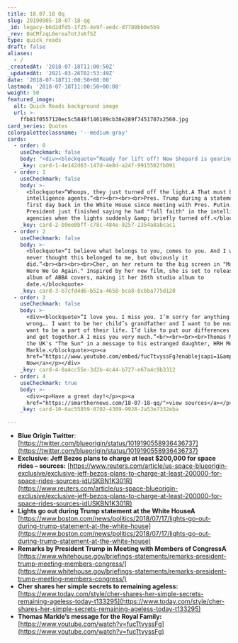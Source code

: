 ```yaml
---
title: 18.07.18 Qq
slug: 20190905-18-07-18-qq
_id: legacy-b6d2dfd5-1f25-4e9f-aedc-d7780bb0e5b9
_rev: 0aCMfzqL0erea7otJsKfSZ
type: quick_reads
draft: false
aliases:
  - /
_createdAt: '2018-07-18T11:00:50Z'
_updatedAt: '2021-03-26T02:53:49Z'
date: '2018-07-18T11:00:50+00:00'
lastmod: '2018-07-18T11:00:50+00:00'
weight: 50
featured_image:
  alt: Quick Reads background image
  url: >-
    ffb81f0557120ec5c5848f146189cb38e289f7451707x2560.jpg
card_series: Quotes
colorpaletteclassname: '--medium-gray'
cards:
  - order: 0
    useCheckmark: false
    body: "<div><blockquote>“Ready for lift off! New Shepard is gearing up for its ninth mission. We’ll be doing a high altitude escape motor test a\x13 pushing the rocket to its limits.”<br><br><br><br>Blue Origin, Jeff Bezos' spaceflight company, on the blast off of its suborbital spaceship scheduled for July 18. When it's ready for human flight, tickets will cost at least $200K.</blockquote><p><a href=\"https://www.blueorigin.com/#youtubeNRDhdHRyyjc\">WATCH LAUNCH HERE</a></p></div>"
    _key: card-1-4e142d63-147d-4e8d-a24f-9915502fb091
  - order: 1
    useCheckmark: false
    body: >-
      <blockquote>“Whoops, they just turned off the light.A That must be the
      intelligence agents.”<br><br><br><br>Pres. Trump during a statement on his
      first day back in the White House since meeting with Pres. Putin. The
      President just finished saying he had "full faith" in the intelligence
      agencies when the lights suddenly &amp; briefly turned off.</blockquote>
    _key: card-2-b9ee0bff-c78c-484e-9257-2354a8abcac1
  - order: 2
    useCheckmark: false
    body: >-
      <blockquote>“I believe what belongs to you, comes to you. And I would have
      never thought this belonged to me, but obviously it
      did.”<br><br><br><br>Cher, on her return to the big screen in "Mama Mia!
      Here We Go Again." Inspired by her new film, she is set to release a new
      album of ABBA covers, making it her 26th studio album to
      date.</blockquote>
    _key: card-3-b7cfd4d6-b52a-4658-bca8-8c6ba775d120
  - order: 3
    useCheckmark: false
    body: >-
      <div><blockquote>“I love you. I miss you. I’m sorry for anything that went
      wrong…. I want to be her child’s grandfather and I want to be near them. I
      want to be a part of their life. I’d like to put our differences behind us
      and get together.A I miss you very much.”<br><br><br><br>Thomas Markle, to
      the UK's "The Sun" in a message to his estranged daughter, HRH Meghan
      Markle.</blockquote><p><a
      href="https://www.youtube.com/embed/fucTtvyssFg?enablejsapi=1&amp;autoplay=1&amp;rel=0">Watch
      Now</a></p></div>
    _key: card-4-0a4cc55e-3d2b-4c44-b727-e67a4c9b3312
  - order: 4
    useCheckmark: true
    body: >-
      <div><p>Have a great day!</p><p><a
      href="https://smarthernews.com/18-07-18-qq/">view sources</a></p></div>
    _key: card-10-6ac55859-0702-4309-9928-2a53e7332eba

---
```

* **Blue Origin Twitter**: [https://twitter.com/blueorigin/status/1019190558936436737](https://twitter.com/blueorigin/status/1019190558936436737)
* **Exclusive: Jeff Bezos plans to charge at least $200,000 for space rides – sources:** [https://www.reuters.com/article/us-space-blueorigin-exclusive/exclusive-jeff-bezos-plans-to-charge-at-least-200000-for-space-rides-sources-idUSKBN1K301R](https://www.reuters.com/article/us-space-blueorigin-exclusive/exclusive-jeff-bezos-plans-to-charge-at-least-200000-for-space-rides-sources-idUSKBN1K301R)
* **Lights go out during Trump statement at the White HouseA** [https://www.boston.com/news/politics/2018/07/17/lights-go-out-during-trump-statement-at-the-white-house](https://www.boston.com/news/politics/2018/07/17/lights-go-out-during-trump-statement-at-the-white-house)
* **Remarks by President Trump in Meeting with Members of CongressA** [https://www.whitehouse.gov/briefings-statements/remarks-president-trump-meeting-members-congress/](https://www.whitehouse.gov/briefings-statements/remarks-president-trump-meeting-members-congress/)
* **Cher shares her simple secrets to remaining ageless:** [https://www.today.com/style/cher-shares-her-simple-secrets-remaining-ageless-today-t133295](https://www.today.com/style/cher-shares-her-simple-secrets-remaining-ageless-today-t133295)
* **Thomas Markle’s message for the Royal Family:** [https://www.youtube.com/watch?v=fucTtvyssFg](https://www.youtube.com/watch?v=fucTtvyssFg)